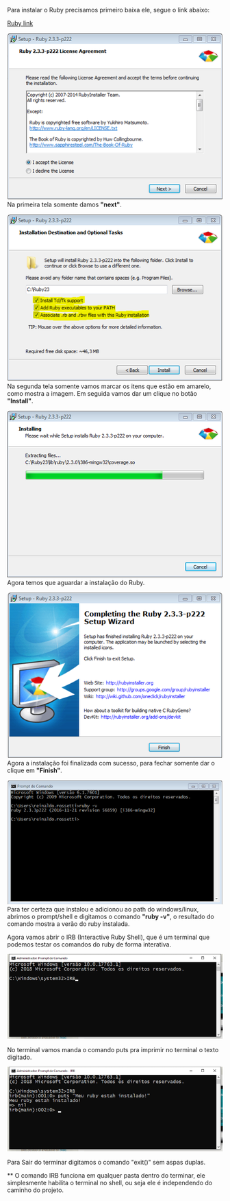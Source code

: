 
Para instalar o Ruby precisamos primeiro baixa ele, segue o link abaixo:

[Ruby link](https://dl.bintray.com/oneclick/rubyinstaller/rubyinstaller-2.3.3.exe)



![Ruby Agreement](https://github.com/reinaldorossetti/ProjetoModeloWatir/blob/master/imgs/ruby01.PNG)<br>
Na primeira tela somente damos **"next"**.

![Ruby](https://github.com/reinaldorossetti/ProjetoModeloWatir/blob/master/imgs/ruby02.PNG)<br>
Na segunda tela somente vamos marcar os itens que estão em amarelo, como mostra a imagem. Em seguida vamos dar um clique no botão **"Install"**.

![Ruby Instalando](https://github.com/reinaldorossetti/ProjetoModeloWatir/blob/master/imgs/ruby03.PNG)<br>
Agora temos que aguardar a instalação do Ruby.

![Ruby Instalando](https://github.com/reinaldorossetti/ProjetoModeloWatir/blob/master/imgs/ruby04.PNG)<br>
Agora a instalação foi finalizada com sucesso, para fechar somente dar o clique em **"Finish"**.

![Ruby Prompt](https://github.com/reinaldorossetti/ProjetoModeloWatir/blob/master/imgs/ruby05_cmd.PNG)<br>
Para ter certeza que instalou e adicionou ao path do windows/linux, abrimos o prompt/shell e digitamos o comando **"ruby -v"**, o resultado do comando mostra a verão do ruby instalada.


Agora vamos abrir o IRB (Interactive Ruby Shell), que é um terminal que podemos testar os comandos do ruby de forma interativa.

![Ruby Prompt](https://github.com/reinaldorossetti/udemy_capybara_course/blob/master/imgs/ruby06_irb.PNG)<br>

No terminal vamos manda o comando puts pra imprimir no terminal o texto digitado.

![Ruby Prompt](https://github.com/reinaldorossetti/udemy_capybara_course/blob/master/imgs/ruby07_puts.PNG)<br>

Para Sair do terminar digitamos o comando "exit()" sem aspas duplas.

** O comando IRB funciona em qualquer pasta dentro do terminar, ele simplesmente habilita o terminal no shell, ou seja ele é independendo do caminho do projeto.
